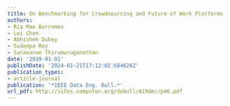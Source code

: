 ```yaml
---
title: On Benchmarking for Crowdsourcing and Future of Work Platforms
authors:
- Ria Mae Borromeo
- Lei Chen
- Abhishek Dubey
- Sudeepa Roy
- Saravanan Thirumuruganathan
date: '2019-01-01'
publishDate: '2024-01-21T17:12:02.684626Z'
publication_types:
- article-journal
publication: '*IEEE Data Eng. Bull.*'
url_pdf: http://sites.computer.org/debull/A19dec/p46.pdf
---
```

